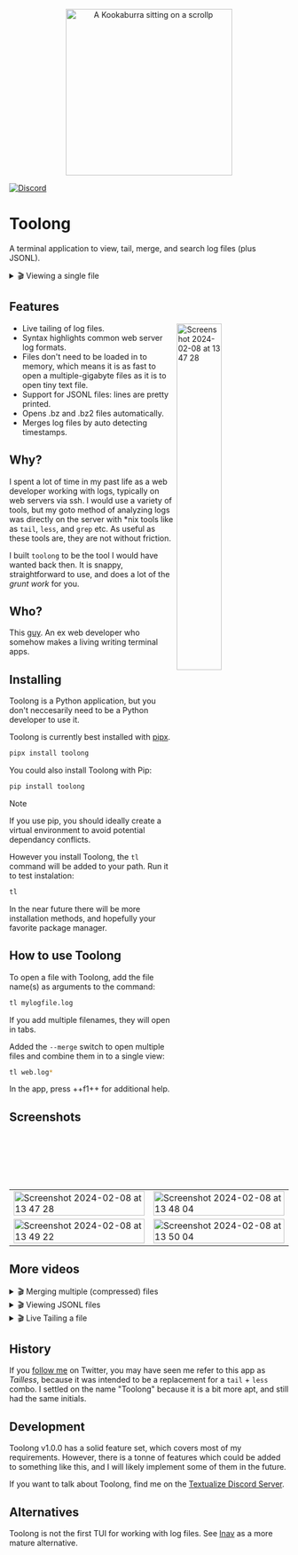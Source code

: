 

<p align="center">
    <img src="https://github.com/Textualize/tailless/assets/554369/44c960bc-1bdb-4ce0-9ff4-5cd3f1e33f3d" alt="A Kookaburra sitting on a scrollp" width="300" >
</p>



[![Discord](https://img.shields.io/discord/1026214085173461072)](https://discord.gg/Enf6Z3qhVr)

# Toolong

A terminal application to view, tail, merge, and search log files (plus JSONL).

<details>  
  <summary> 🎬 Viewing a single file </summary>
    
&nbsp;

https://github.com/Textualize/tailless/assets/554369/a434d427-fa9a-44bf-bafb-1cfef32d65b9

</details>


## Features

<img width="40%" align="right" alt="Screenshot 2024-02-08 at 13 47 28" src="https://github.com/Textualize/tailless/assets/554369/e4b9e41b-2a42-4cef-b47c-e58a9e4db44a">


- Live tailing of log files.
- Syntax highlights common web server log formats.
- Files don't need to be loaded in to memory, which means it is as fast to open a multiple-gigabyte files as it is to open tiny text file.
- Support for JSONL files: lines are pretty printed.
- Opens .bz and .bz2 files automatically.
- Merges log files by auto detecting timestamps.
  

## Why?

I spent a lot of time in my past life as a web developer working with logs, typically on web servers via ssh.
I would use a variety of tools, but my goto method of analyzing logs was directly on the server with *nix tools like as `tail`, `less`, and `grep` etc.
As useful as these tools are, they are not without friction.

I built `toolong` to be the tool I would have wanted back then.
It is snappy, straightforward to use, and does a lot of the *grunt work* for you.


## Who?

This [guy](https://github.com/willmcgugan). An ex web developer who somehow makes a living writing terminal apps.


## Installing

Toolong is a Python application, but you don't neccesarily need to be a Python developer to use it.

Toolong is currently best installed with [pipx](https://github.com/pypa/pipx).

```bash
pipx install toolong
```

You could also install Toolong with Pip:

```bash
pip install toolong
```

> [!NOTE] 
> If you use pip, you should ideally create a virtual environment to avoid potential dependancy conflicts.

However you install Toolong, the `tl` command will be added to your path.
Run it to test instalation:

```bash
tl
```

In the near future there will be more installation methods, and hopefully your favorite package manager.

## How to use Toolong

To open a file with Toolong, add the file name(s) as arguments to the command:

```bash
tl mylogfile.log
```

If you add multiple filenames, they will open in tabs.

Added the `--merge` switch to open multiple files and combine them in to a single view:

```bash
tl web.log*
```

In the app, press ++f1++ for additional help.

## Screenshots

<table>
    <tr>
        <td>
            <img width="100%" alt="Screenshot 2024-02-08 at 13 47 28" src="https://github.com/Textualize/tailless/assets/554369/e4b9e41b-2a42-4cef-b47c-e58a9e4db44a">
        </td>
        <td>
            <img width="100%" alt="Screenshot 2024-02-08 at 13 48 04" src="https://github.com/Textualize/tailless/assets/554369/1a5c3dff-e93c-4746-99d4-2e58f6b44b19">
        </td>
    </tr>
    <tr>
        <td>
            <img width="100%" alt="Screenshot 2024-02-08 at 13 49 22" src="https://github.com/Textualize/tailless/assets/554369/e130a550-579a-4bd1-9281-1cef520634f8">
        </td>
        <td>
            <img width="100%" alt="Screenshot 2024-02-08 at 13 50 04" src="https://github.com/Textualize/tailless/assets/554369/5e620070-4eb8-49e0-9dfa-7ac335b18a62">
        </td>
    </tr>
</table>

## More videos

<details>  
  <summary> 🎬 Merging multiple (compressed) files </summary>
&nbsp;
    
https://github.com/Textualize/tailless/assets/554369/efbbde11-bebf-44ff-8d2b-72a84b542b75
</details>

<details>  
  <summary> 🎬 Viewing JSONL files </summary>
&nbsp;
    
https://github.com/Textualize/tailless/assets/554369/38936600-34ee-4fe1-9fd3-b1581fc3fa37
</details>

<details>  
  <summary> 🎬 Live Tailing a file </summary>
&nbsp;
    
https://github.com/Textualize/tailless/assets/554369/7eea6a0e-b30d-4a94-bb45-c5bff0e329ca
</details>

## History

If you [follow me](https://twitter.com/willmcgugan) on Twitter, you may have seen me refer to this app as *Tailless*, because it was intended to be a replacement for a `tail` + `less` combo.
I settled on the name "Toolong" because it is a bit more apt, and still had the same initials.

## Development

Toolong v1.0.0 has a solid feature set, which covers most of my requirements.
However, there is a tonne of features which could be added to something like this, and I will likely implement some of them in the future.

If you want to talk about Toolong, find me on the [Textualize Discord Server](https://discord.gg/Enf6Z3qhVr).


## Alternatives

Toolong is not the first TUI for working with log files. See [lnav](https://lnav.org/) as a more mature alternative.
